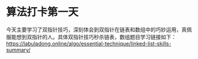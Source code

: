 # 算法打卡第一天
今天主要学习了双指针技巧，深刻体会到双指针在链表和数组中的巧妙运用，真佩服能想到双指针的人。具体双指针技巧秒杀链表，数组题目学习链接如下：https://labuladong.online/algo/essential-technique/linked-list-skills-summary/